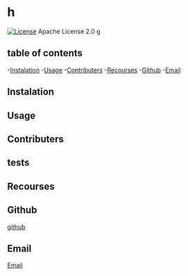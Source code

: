 # h
[![License](https://img.shields.io/badge/License-Apache%202.0-blue.svg)](https://opensource.org/licenses/Apache-2.0)
Apache License 2.0
g

## table of contents
-[Instalation](#instalation)
-[Usage](#usage)
-[Contributers](#contributers)
-[Recourses](#Recourses)
-[Github](#Github)
-[Email](#Email)

## Instalation 

## Usage 

## Contributers 

## tests 

## Recourses 

## Github 
[github]()
## Email 
[Email]()
